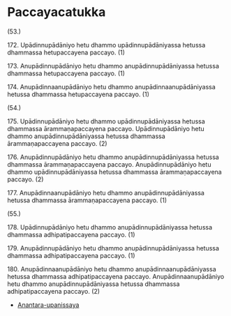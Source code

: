 

# Paccayacatukka






(53.)

172\. Upādinnupādāniyo hetu dhammo upādinnupādāniyassa hetussa dhammassa hetupaccayena paccayo. (1)






173\. Anupādinnupādāniyo hetu dhammo anupādinnupādāniyassa hetussa dhammassa hetupaccayena paccayo. (1)






174\. Anupādinnaanupādāniyo hetu dhammo anupādinnaanupādāniyassa hetussa dhammassa hetupaccayena paccayo. (1)






(54.)

175\. Upādinnupādāniyo hetu dhammo upādinnupādāniyassa hetussa dhammassa ārammaṇapaccayena paccayo. Upādinnupādāniyo hetu dhammo anupādinnupādāniyassa hetussa dhammassa ārammaṇapaccayena paccayo. (2)






176\. Anupādinnupādāniyo hetu dhammo anupādinnupādāniyassa hetussa dhammassa ārammaṇapaccayena paccayo. Anupādinnupādāniyo hetu dhammo upādinnupādāniyassa hetussa dhammassa ārammaṇapaccayena paccayo. (2)






177\. Anupādinnaanupādāniyo hetu dhammo anupādinnupādāniyassa hetussa dhammassa ārammaṇapaccayena paccayo. (1)






(55.)

178\. Upādinnupādāniyo hetu dhammo anupādinnupādāniyassa hetussa dhammassa adhipatipaccayena paccayo. (1)






179\. Anupādinnupādāniyo hetu dhammo anupādinnupādāniyassa hetussa dhammassa adhipatipaccayena paccayo. (1)






180\. Anupādinnaanupādāniyo hetu dhammo anupādinnaanupādāniyassa hetussa dhammassa adhipatipaccayena paccayo. Anupādinnaanupādāniyo hetu dhammo anupādinnupādāniyassa hetussa dhammassa adhipatipaccayena paccayo. (2)

* [Anantara-upanissaya](Paccayacatukka/Anantara-upanissaya.md)



